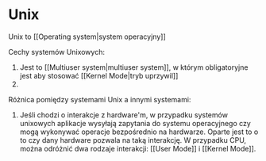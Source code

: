 # Unix
Unix to [[Operating system|system operacyjny]]

Cechy systemów Unixowych:
1. Jest to [[Multiuser system|multiuser system]], w którym obligatoryjne jest aby stosować [[Kernel Mode|tryb uprzywil]]
2. 

Różnica pomiędzy systemami Unix a innymi systemami:
1. Jeśli chodzi o interakcje z hardware'm, w przypadku systemów unixowych aplikacje wysyłają zapytania do systemu operacyjnego czy mogą wykonywać operacje bezpośrednio na hardwarze. Oparte jest to o to czy dany hardware pozwala na taką interakcję. W przypadku CPU, można odróżnić dwa rodzaje interakcji: [[User Mode]] i [[Kernel Mode]].